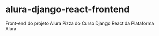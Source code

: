 # alura-django-react-frontend
Front-end do projeto Alura Pizza do Curso Django React da Plataforma Alura
